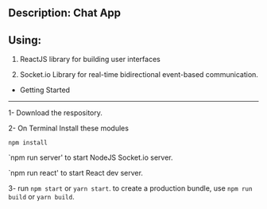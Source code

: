 Description: Chat App
----------------

Using:
--------
1. ReactJS library for building user interfaces

2. Socket.io Library for real-time bidirectional event-based communication.  

* Getting Started
--------------------
1- Download the respository.

2- On Terminal Install these modules

`npm install`

`npm run server' to start NodeJS Socket.io server.

`npm run react' to start React dev server.

3- run `npm start` or `yarn start`.
   to create a production bundle, use `npm run build` or `yarn build`.
